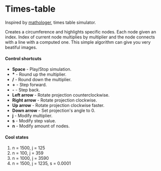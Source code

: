 # Times-table
Inspired by [mathologer](https://www.youtube.com/channel/UC1_uAIS3r8Vu6JjXWvastJg), times table simulator.

Creates a circumference and highlights specific nodes. Each node given an index. Index of current node multiplies by multiplier and the node connects with a line with a computed one. This simple algorithm can give you very beatiful images.

#### Control shortcuts
* **Space** - Play/Stop simulation.
* __*__ - Round up the multiplier.
* **/** - Round down the multiplier.
* **+** - Step forward.
* **-** - Step back.
* **Left arrow** - Rotate projection counterclockwise.
* **Right arrow** - Rotate projection clockwise.
* **Up arrow** - Rotate projection clockwise faster.
* **Down arrow** - Set projection's angle to 0.
* **j** - Modify multiplier.
* **s** - Modify step value.
* **n** - Modify amount of nodes.

#### Cool states
1. n = 1500, j = 125
2. n = 100, j = 359
3. n = 1000, j = 3590
4. n = 1500, j = 1235, s = 0.0001
